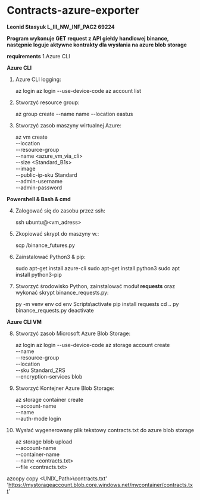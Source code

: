 # Contracts-azure-exporter

**Leonid Stasyuk L_III_NW_INF_PAC2 69224**

**Program wykonuje GET request z API giełdy handlowej binance, następnie loguje aktywne kontrakty dla wysłania na azure blob storage**

**requirements**
 1.Azure CLI

**Azure CLI**

1. Azure CLI logging:

    az login
    az login --use-device-code
    az account list
    
2. Stworzyć resource group:

    az group create --name name --location eastus

3. Stworzyć zasob maszyny wirtualnej Azure:   

	az vm create \
	  --location <eastus> \
	  --resource-group <name> \
	  --name <azure_vm_via_cli> \
	  --size <Standard_B1s> \
	  --image <UbuntuLTS> \
	  --public-ip-sku Standard \
	  --admin-username <azureuser> \
	  --admin-password <password>

**Powershell & Bash & cmd**
	
4. Zalogować się do zasobu przez ssh:

	ssh ubuntu@<vm_adress>
	
5. Zkopiować skrypt do maszyny w.:
	
	scp <localpath to script>/binance_futures.py  <Unix Path on vm>

6. Zainstalować Python3 & pip:

	sudo apt-get install azure-cli
	sudo apt-get install python3
	sudo apt install python3-pip

7. Stworzyć  środowisko Python, zainstalować moduł **requests** oraz wykonać skrypt binance_requests.py:
	
	py -m venv env
	cd env
	Scripts\activate
	pip install requests
	cd .. 
	py binance_requests.py
	deactivate
	
**Azure CLI VM**
	
8. Stworzyć zasob Microsoft Azure Blob Storage:
	
	az login
    	az login --use-device-code
	az storage account create \
    	--name <storage-account> \
    	--resource-group <name> \
    	--location <eastus> \
    	--sku Standard_ZRS \
    	--encryption-services blob
	
9. Stworzyć Kontejner Azure Blob Storage:

	az storage container create \
		--account-name <storage-account> \
		--name <container> \
		--auth-mode login

10. Wysłać wygenerowany plik tekstowy contracts.txt do azure blob storage  

	az storage blob upload \
	 	--account-name <storage-account> \
	 	--container-name <container> \
	 	--name <contracts.txt> \
	 	--file <contracts.txt>

		

azcopy copy <UNIX_Path>\contracts.txt' 'https://mystorageaccount.blob.core.windows.net/mycontainer/contracts.txt'
